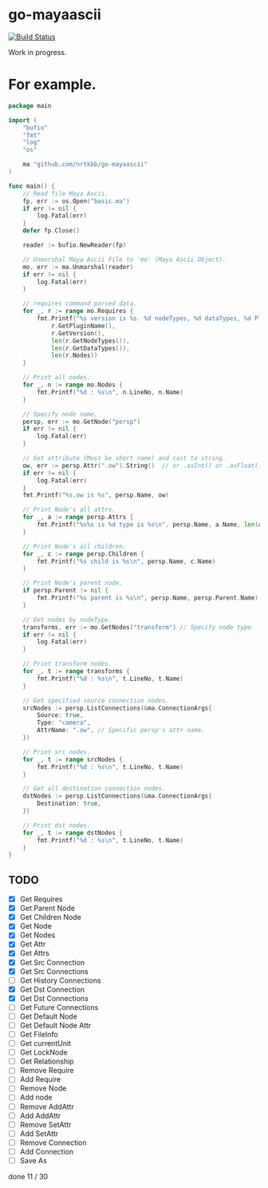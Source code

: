 # go-mayaascii

[![Build Status](https://travis-ci.org/nrtkbb/go-mayaascii.svg?branch=master)](https://travis-ci.org/nrtkbb/go-mayaascii)

Work in progress.

# For example.

```go
package main

import (
	"bufio"
	"fmt"
	"log"
	"os"

	ma "github.com/nrtkbb/go-mayaascii"
)

func main() {
	// Read file Maya Ascii.
	fp, err := os.Open("basic.ma")
	if err != nil {
		log.Fatal(err)
	}
	defer fp.Close()

	reader := bufio.NewReader(fp)

	// Unmarshal Maya Ascii File to 'mo' (Maya Ascii Object).
	mo, err := ma.Unmarshal(reader)
	if err != nil {
		log.Fatal(err)
	}

	// requires command parsed data.
	for _, r := range mo.Requires {
		fmt.Printf("%s version is %s. %d nodeTypes, %d dataTypes, %d Plugin's nodes.\n",
			r.GetPluginName(),
			r.GetVersion(),
			len(r.GetNodeTypes()),
			len(r.GetDataTypes()),
			len(r.Nodes))
	}

	// Print all nodes.
	for _, n := range mo.Nodes {
		fmt.Printf("%d : %s\n", n.LineNo, n.Name)
	}

	// Specify node name.
	persp, err := mo.GetNode("persp")
	if err != nil {
		log.Fatal(err)
	}

	// Get attribute (Must be short name) and cast to string.
	ow, err := persp.Attr(".ow").String()  // or .asInt() or .asFloat() etc..
	if err != nil {
		log.Fatal(err)
	}
	fmt.Printf("%s.ow is %s", persp.Name, ow)

	// Print Node's all attrs.
	for _, a := range persp.Attrs {
		fmt.Printf("%s%s is %d type is %s\n", persp.Name, a.Name, len(a.Values), a.Type)
	}

	// Print Node's all children.
	for _, c := range persp.Children {
		fmt.Printf("%s child is %s\n", persp.Name, c.Name)
	}

	// Print Node's parent node.
	if persp.Parent != nil {
		fmt.Printf("%s parent is %s\n", persp.Name, persp.Parent.Name)
	}

	// Get nodes by nodeType.
	transforms, err := mo.GetNodes("transform") // Specify node type.
	if err != nil {
		log.Fatal(err)
	}

	// Print transform nodes.
	for _, t := range transforms {
		fmt.Printf("%d : %s\n", t.LineNo, t.Name)
	}

	// Get specified source connection nodes.
	srcNodes := persp.ListConnections(&ma.ConnectionArgs{
		Source: true,
		Type: "camera",
		AttrName: ".ow", // Specific persp's attr name.
	})

	// Print src nodes.
	for _, t := range srcNodes {
		fmt.Printf("%d : %s\n", t.LineNo, t.Name)
	}

	// Get all destination connection nodes.
	dstNodes := persp.ListConnections(&ma.ConnectionArgs{
		Destination: true,
	})

	// Print dst nodes.
	for _, t := range dstNodes {
		fmt.Printf("%d : %s\n", t.LineNo, t.Name)
	}
}
```


## TODO

- [x] Get Requires
- [x] Get Parent Node
- [x] Get Children Node
- [x] Get Node
- [x] Get Nodes
- [x] Get Attr
- [x] Get Attrs
- [x] Get Src Connection
- [x] Get Src Connections
- [ ] Get History Connections
- [x] Get Dst Connection
- [x] Get Dst Connections
- [ ] Get Future Connections
- [ ] Get Default Node
- [ ] Get Default Node Attr
- [ ] Get FileInfo
- [ ] Get currentUnit
- [ ] Get LockNode
- [ ] Get Relationship
- [ ] Remove Require
- [ ] Add Require
- [ ] Remove Node
- [ ] Add node
- [ ] Remove AddAttr
- [ ] Add AddAttr
- [ ] Remove SetAttr
- [ ] Add SetAttr
- [ ] Remove Connection
- [ ] Add Connection
- [ ] Save As

done 11 / 30
